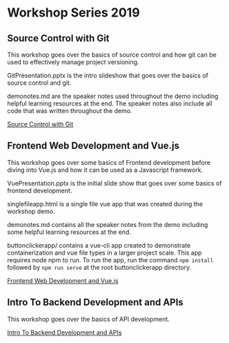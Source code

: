 # Workshop Series 2019


## Source Control with Git


This workshop goes over the basics of source control and how git can be used to effectively manage project versioning.

GitPresentation.pptx is the intro slideshow that goes over the basics of source control and git.

demonotes.md are the speaker notes used throughout the demo including helpful learning resources at the end. The speaker notes also include all code that was written throughout the demo.

[Source Control with Git](../jumpstart/week-1.5-git.md)

## Frontend Web Development and Vue.js

This workshop goes over some basics of Frontend development before diving into Vue.js and how it can be used as a Javascript framework.

VuePresentation.pptx is the initial slide show that goes over some basics of frontend development.

singlefileapp.html is a single file vue app that was created during the workshop demo.

demonotes.md contains all the speaker notes from the demo including some helpful learning resources at the end.

buttonclickerapp/ contains a vue-cli app created to demonstrate containerization and vue file types in a larger project scale. This app requires node npm to run. To run the app, run the command `npm install` followed by `npm run serve` at the root buttonclickerapp directory.


[Frontend Web Development and Vue.js](frontend/index.md)

## Intro To Backend Development and APIs

This workshop goes over the basics of API development. 

[Intro To Backend Development and APIs](backend/index.md)